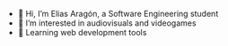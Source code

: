 - 👋 Hi, I’m Elias Aragón, a Software Engineering student
- 👀 I’m interested in audiovisuals and videogames
- 🌱 Learning web development tools


<!---
EAragonS/EAragonS is a ✨ special ✨ repository because its `README.md` (this file) appears on your GitHub profile.
You can click the Preview link to take a look at your changes.
--->
